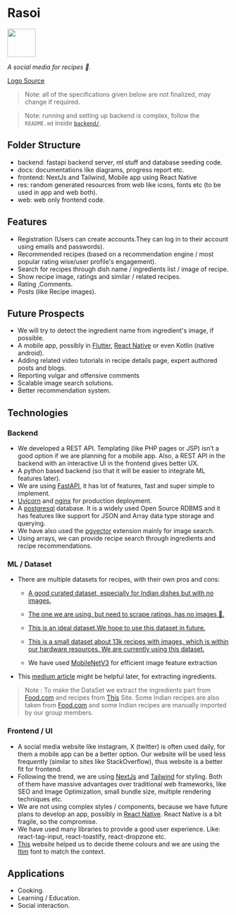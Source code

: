 # Rasoi

<img src='web/public/icon-512.png' width="64">

_A social media for recipes 🍳._

[Logo Source](https://www.flaticon.com/free-icon/frying-pan_1222796?term=frying+pan&related_id=1222796)

> Note: all of the specifications given below are not finalized, may change if required.

> Note: running and setting up backend is complex, follow the `README.md` inside [`backend/`](backend/README.md).

## Folder Structure

- backend: fastapi backend server, ml stuff and database seeding code.
- docs: documentations like diagrams, progress report etc.
- frontend: NextJs and Tailwind, Mobile app using React Native
- res: random generated resources from web like icons, fonts etc (to be used in app and web both).
- web: web only frontend code.

## Features

- Registration (Users can create accounts.They can log in to their account using emails and passwords).
- Recommended recipes (based on a recommendation engine / most popular rating wise/user profile's engagement).
- Search for recipes through dish name / ingredients list / image of recipe.
- Show recipe image, ratings and similar / related recipes.
- Rating ,Comments.
- Posts (like Recipe images).

## Future Prospects

- We will try to detect the ingredient name from ingredient's image, if possible.
- A mobile app, possibly in [Flutter](https://flutter.dev/), [React Native](https://reactnative.dev/) or even Kotlin (native android).
- Adding related video tutorials in recipe details page, expert authored posts and blogs.
- Reporting vulgar and offensive comments
- Scalable image search solutions.
- Better recommendation system.

## Technologies

### Backend

- We developed a REST API. Templating (like PHP pages or JSP) isn’t a good option if we are planning for a mobile app. Also, a REST API in the backend with an interactive UI in the frontend gives better UX.
- A python based backend (so that it will be easier to integrate ML features later).
- We are using [FastAPI](https://fastapi.tiangolo.com/), it has lot of features, fast and super simple to implement.
- [Uvicorn](https://www.uvicorn.org/) and [nginx](https://nginx.org/en/) for production deployment.
- A [postgresql](https://www.postgresql.org/) database. It is a widely used Open Source RDBMS and it has features like support for JSON and Array data type storage and querying.
- We have also used the [pgvector](https://github.com/pgvector/pgvector) extension mainly for image search.
- Using arrays, we can provide recipe search through ingredients and recipe 
recommendations.

### ML / Dataset

- There are multiple datasets for recipes, with their own pros and cons:
  - [A good curated dataset, especially for Indian dishes but with no 
images.](https://cosylab.iiitd.edu.in/culinarydb/)
  - [The one we are using, but need to scrape ratings, has no images 🙁.](https://www.kaggle.com/datasets/paultimothymooney/recipenlg/data)

  - [This is an ideal dataset.We 
  hope to use this dataset in future.](https://www.kaggle.com/datasets/irkaal/foodcom-recipes-and-reviews)

  - [This is a small dataset about 
  13k recipes with images, which is within our hardware resources. We are currently using this dataset.](https://www.kaggle.com/datasets/pes12017000148/food-ingredients-and-recipe-dataset-with-images)
  - We have used [MobileNetV3](https://arxiv.org/abs/1905.02244) for efficient image feature extraction
- This [medium article](https://towardsdatascience.com/building-a-recipe-recommendation-system-297c229dda7b) might be helpful later, for extracting ingredients.
>Note : To make the DataSet we extract the ingredients part from [Food.com](https://www.kaggle.com/datasets/irkaal/foodcom-recipes-and-reviews) and recipes from [This](https://www.kaggle.com/datasets/pes12017000148/food-ingredients-and-recipe-dataset-with-images) Site. Some Indian recipes are also taken from [Food.com](https://www.kaggle.com/datasets/irkaal/foodcom-recipes-and-reviews) and some Indian recipes are manually imported by our group members.

### Frontend / UI

- A social media website like instagram, X (twitter) is often used daily, for them a mobile app can be a better option. Our website will be used less frequently (similar to sites like StackOverflow), thus website is a better fit for frontend.
- Following the trend, we are using [NextJs](https://nextjs.org/) and [Tailwind](https://tailwindcss.com/) for styling. Both of them have massive advantages over traditional web frameworks, like SEO and Image Optimization, small bundle size, multiple rendering techniques etc.
- We are not using complex styles / components, because we have future plans to develop an app, possibly in [React Native](https://reactnative.dev/). React Native is a bit fragile, so the compromise.
- We have used many libraries to provide a good user experience. Like: react-tag-input, react-toastify, react-dropzone etc.
- [This](https://www.realtimecolors.com/?colors=130e01-ffffff-6c3702-00c7a9-1902d6&fonts=Poppins-Poppins) website helped us to decide theme colours and we are using the [Itim](https://fonts.google.com/specimen/Itim) font to match the 
context.

## Applications

- Cooking.
- Learning / Education.
- Social interaction.
